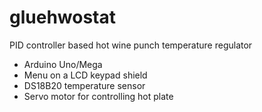 # gluehwostat

PID controller based hot wine punch temperature regulator

- Arduino Uno/Mega
- Menu on a LCD keypad shield
- DS18B20 temperature sensor
- Servo motor for controlling hot plate
